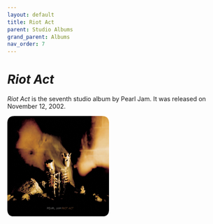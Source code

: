 ```yaml
---
layout: default
title: Riot Act
parent: Studio Albums
grand_parent: Albums
nav_order: 7
---
```


# *Riot Act*

*Riot Act* is the seventh studio album by Pearl Jam. It was released on November 12, 2002.

<img src="/assets/album-images/riotact-cover.png" alt="Riot Act album cover" width="233" height="230"> 